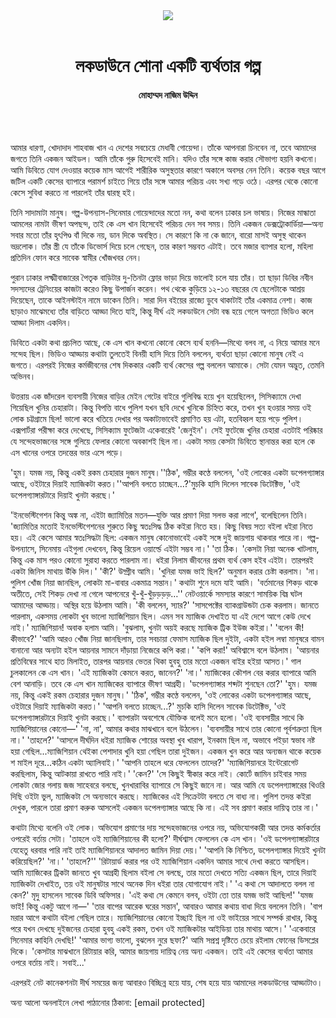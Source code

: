 <div align=center>
<img src=https://images.prothomalo.com/prothomalo-bangla/2021-01/1d75151c-eff9-4e9f-ac28-aebc4618d00f/palo_bangla_og.png />
<br><br>
<h1>লকডাউনে শোনা একটি ব্যর্থতার গল্প</h1> 
<h4>মোহাম্মদ নাজিম উদ্দিন</h4>
<br><br>
</div>

আমার ধারণা, খোদাদাদ শাহবাজ খান এ দেশের সবচেয়ে মেধাবী গোয়েন্দা। তাঁকে আপনারা চিনবেন না, তবে আমাদের জগতে তিনি একজন আইডল। আমি তাঁকে গুরু হিসেবেই মানি। যদিও তাঁর সঙ্গে কাজ করার সৌভাগ্য হয়নি কখনো। আমি ডিবিতে যোগ দেওয়ার কয়েক মাস আগেই শারীরিক অসুস্থতার কারণে অকালে অবসর নেন তিনি। কয়েক বছর আগে জটিল একটি কেসের ব্যাপারে পরামর্শ চাইতে গিয়ে তাঁর সঙ্গে আমার পরিচয় এবং সখ্য গড়ে ওঠে। এরপর থেকে কোনো কেসে সুবিধা করতে না পারলেই তাঁর দ্বারস্থ হই।

তিনি সাদামাটা মানুষ। গল্প-উপন্যাস-সিনেমার গোয়েন্দাদের মতো নন, কথা বলেন ঢাকার চল ভাষায়। নিজের মান্ধাতা আমলের নামটা ভীষণ অপছন্দ, তাই কে এস খান হিসেবেই পরিচয় দেন সব সময়। তিনি একজন ডেক্সট্রোকার্ডিয়া—অন্য সবার মতো তাঁর হৃৎপিণ্ড বাঁ দিকে নয়, ডান দিকে অবস্থিত। সে কারণে কি না কে জানে, বারো মাসই অসুস্থ থাকেন ভদ্রলোক। তাঁর স্ত্রী যে তাঁকে ডিভোর্স দিয়ে চলে গেছেন, তার কারণ সম্ভবত এটাই। তবে মজার ব্যাপার হলো, মহিলা প্রতিদিন ফোন করে সাবেক স্বামীর খোঁজখবর নেন।

পুরান ঢাকার লক্ষ্মীবাজারের পৈতৃক বাড়িটার দু-তিনটা ফ্লোর ভাড়া দিয়ে ভালোই চলে যায় তাঁর। তা ছাড়া ডিবির নবীন সদস্যদের ট্রেনিংয়ের কাজটা করেও কিছু উপার্জন করেন। পথ থেকে কুড়িয়ে ১২-১৩ বছরের যে ছেলেটাকে আশ্রয় দিয়েছেন, তাকে আইনস্টাইন নামে ডাকেন তিনি। সারা দিন বইয়ের রাজ্যে ডুবে থাকাটাই তাঁর একমাত্র নেশা। কাজ ছাড়াও মাঝেমধ্যে তাঁর বাড়িতে আড্ডা দিতে যাই, কিন্তু দীর্ঘ এই লকডাউনে সেটা বন্ধ হয়ে গেলে অগত্যা ভিডিও কলে আড্ডা দিলাম একদিন।

ডিবিতে একটা কথা প্রচলিত আছে, কে এস খান কখনো কোনো কেসে ব্যর্থ হননি—মিথ্যে বলব না, এ নিয়ে আমার মনে সন্দেহ ছিল। ভিডিও আড্ডায় কথাটা তুলতেই বিনয়ী হাসি দিয়ে তিনি বললেন, ব্যর্থতা ছাড়া কোনো মানুষ নেই এ জগতে। এরপরই নিজের কর্মজীবনের শেষ দিককার একটি ব্যর্থ কেসের গল্প বললেন আমাকে। সেটা যেমন অদ্ভুত, তেমনি অভিনব।

উত্তরায় এক জাঁদরেল ব্যবসায়ী নিজের বাড়ির মেইন গেটের বাইরে গুলিবিদ্ধ হয়ে খুন হয়েছিলেন, সিসিক্যামে দেখা গিয়েছিল খুনির চেহারাটা। কিন্তু বিপত্তি বাধে পুলিশ যখন ছবি দেখে খুনিকে চিহ্নিত করে, তখন খুন হওয়ার সময় ওই লোক চট্টগ্রামে ছিল! ভালো করে খতিয়ে দেখার পর অকাট্যভাবেই প্রমাণিত হয় এটা, হতবিহ্বল হয়ে পড়ে পুলিশ। এক্সপার্টরা পরীক্ষা করে দেখেছে, সিসিক্যাম ফুটেজটা একেবারেই 'জেনুইন'। সেই ফুটেজে খুনির চেহারা এতটাই পরিষ্কার যে সন্দেহভাজনের সঙ্গে গুলিয়ে ফেলার কোনো অবকাশই ছিল না। একটা সময় কেসটা ডিবিতে স্থানান্তর করা হলে কে এস খানের ওপরে তদন্তের ভার এসে পড়ে।

'হুম। যমজ নয়, কিন্তু একই রকম চেহারার দুজন মানুষ।''ঠিক', গম্ভীর কণ্ঠে বললেন, 'ওই লোকের একটা ডপেলগ্যাঙ্গার আছে, ওইটারে দিয়াই ম্যাজিকটা করত।''আপনি বলতে চাচ্ছেন...?'মুচকি হাসি দিলেন সাবেক ডিটেক্টিভ, 'ওই ডপেলগ্যাঙ্গারটারে দিয়াই খুনটা করছে।'

'ইনভেস্টিগেশন কিন্তু অঙ্ক না, এইটা জ্যামিতির মতন—যুক্তি আর প্রমাণ দিয়া সলভ করা লাগে', বলেছিলেন তিনি। 'জ্যামিতির মতোই ইনভেস্টিগেশনের শুরুতে কিছু স্বতঃসিদ্ধ ঠিক কইরা নিতে হয়। কিছু বিষয় সত্য বইলা ধইরা নিতে হয়। এই কেসে আমার স্বতঃসিদ্ধটা ছিল: একজন মানুষ কোনোভাবেই একই সঙ্গে দুই জায়গায় থাকবার পারে না। গল্প-উপন্যাসে, সিনেমায় এইগুলা দেখবেন, কিন্তু রিয়েল ওয়ার্ল্ডে এইটা সম্ভব না।' 'তা ঠিক। 'কেসটা নিয়া অনেক খাটলাম, কিন্তু এক মাস পরও কোনো সুরাহা করতে পারলাম না। ধইরা নিলাম জীবনের প্রথম ব্যর্থ কেস হইব এইটা। তারপরই একটা জিনিস মাথায় উঁকি দিল।' 'কী?' উদ্গ্রীব আমি। 'খুনিরা যমজ ভাই ছিল?' অনুমান করার চেষ্টা করলাম। 'না। পুলিশ খোঁজ নিয়া জানছিল, লোকটা মা-বাবার একমাত্র সন্তান।'  কথাটা শুনে দমে যাই আমি। 'বর্তমানের শিকড় থাকে অতীতে, সেই শিকড় দেখা না গেলে আপনেরে খুঁ-খুঁ-খুঁড়ড়ড়ড়…'' নেটওয়ার্কে সমস্যার কারণে সাময়িক বিঘ্ন ঘটল আমাদের আড্ডায়। অস্থির হয়ে উঠলাম আমি। 'কী বললেন, স্যার?' 'সাসপেক্টের ব্যাকগ্রাউন্ডটা চেক করলাম। জানতে পারলাম, একসময় লোকটা খুব ভালো ম্যাজিশিয়ান ছিল। এমন সব ম্যাজিক দেখাইত যা এই দেশে আগে কেউ দেখে নাই।' ম্যাজিশিয়ান! অবাক হলাম আমি। 'বুঝলাম, খুনটা অয়ই করছে ম্যাজিক ট্রিক ইউজ কইরা।' 'বলেন কী! কীভাবে?' 'আমি আরও খোঁজ নিয়া জানছিলাম, তার সবচায়া ফেমাস ম্যাজিক ছিল দুইটা, একটা হইল লম্বা মানুষরে বামন বানানো আর অন্যটা হইল আয়নার সামনে দাঁড়ায়া নিজেরে কপি করা।' 'কপি করা!' অবিশ্বাসে বলে উঠলাম। 'আয়নার প্রতিবিম্বের সাথে হাত মিলাইত, তারপর আয়নার ভেতর থিকা হুবহু তার মতো একজন বাইর হইয়া আসত।' গাল চুলকালেন কে এস খান। 'এই ম্যাজিকটা কেমনে করত, জানেন?' 'না।' ম্যাজিকের কৌশল বের করার ব্যাপারে আমি বেশ আনাড়ি। তবে কে এস খান ম্যাজিকের ব্যাপারে ভীষণ আগ্রহী।  'ডপেলগ্যাঙ্গার শব্দটা শুনছেন তো?' 'হুম। যমজ নয়, কিন্তু একই রকম চেহারার দুজন মানুষ।' 'ঠিক', গম্ভীর কণ্ঠে বললেন, 'ওই লোকের একটা ডপেলগ্যাঙ্গার আছে, ওইটারে দিয়াই ম্যাজিকটা করত।' 'আপনি বলতে চাচ্ছেন...?' মুচকি হাসি দিলেন সাবেক ডিটেক্টিভ, 'ওই ডপেলগ্যাঙ্গারটারে দিয়াই খুনটা করছে।' ব্যাপারটা অবশেষে যৌক্তিক বলেই মনে হলো। 'ওই ব্যবসায়ীর সাথে কি ম্যাজিশিয়ানের কোনো—' 'না, না', আমার কথার মাঝখানে বলে উঠলেন। 'ব্যবসায়ীর সাথে তার কোনো পূর্বশত্রুতা ছিল না।' 'তাহলে?' 'আসলে দীর্ঘদিন ধইরা ম্যাজিক শোয়ের অবস্থা খুব খারাপ, ইনকাম ছিল না, অভাবে পইড়া স্বভাব নষ্ট হয়া গেছিল...ম্যাজিশিয়ান থেইকা পেশাদার খুনি হয়া গেছিল তারা দুইজন। একজন খুন করে আর অন্যজন থাকে কয়েক শ মাইল দূরে...কঠিন একটা অ্যালিবাই।' 'আপনি তাহলে ধরে ফেললেন তাদের?' 'ম্যাজিশিয়ানরে ইন্টেরোগেট করছিলাম, কিন্তু আটকায়া রাখতে পারি নাই।' 'কেন?' 'সে কিছুই স্বীকার করে নাই। কোর্টে জামিন চাইবার সময় লোকটা জোর গলায় জজ সাহেবরে বলছে, খুনখারাবির ব্যাপারে সে কিছুই জানে না। আর আমি যে ডপেলগ্যাঙ্গারের থিওরি দিছি ওইটা ভুল, ম্যাজিকটা সে অন্যভাবে করছে। ম্যাজিকের এই সিক্রেটটা বলতে সে বাধ্য না। পুলিশ তদন্ত কইরা দেখুক, পারলে তারা প্রমাণ করুক আসলেই একজন ডপেলগ্যাঙ্গার আছে কি না। এই সব প্রমাণ করার দায়িত্ব তার না।'

কথাটা মিথ্যে বলেনি ওই লোক। অভিযোগ প্রমাণের দায় সন্দেহভাজনের ওপরে নয়, অভিযোগকারী আর তদন্ত কর্মকর্তার ওপরেই বর্তায় সেটা।  'তাহলে ওই ম্যাজিশিয়ানের কী হলো?' দীর্ঘশ্বাস ফেললেন কে এস খান। 'ওই ডপেলগ্যাঙ্গারটারে যেহেতু ধরবার পারি নাই তাই ম্যাজিশিয়ানরে আদালত জামিন দিয়া দেয়।' 'আপনি কি নিশ্চিত, ডপেলগ্যাঙ্গার দিয়েই খুনটা করিয়েছিল?'  'না।' 'তাহলে?'' 'রিটায়ার্ড করার পর ওই ম্যাজিশিয়ান একদিন আমার সাথে দেখা করতে আসছিল। আমি ম্যাজিকের ট্রিকটা জানতে খুব আগ্রহী ছিলাম বইলা সে বলছে, তার মতো দেখতে সত্যি একজন ছিল, তারে দিয়াই ম্যাজিকটা দেখাইত, তয় ওই মানুষটার সাথে অনেক দিন ধইরা তার যোগাযোগ নাই।' 'এ কথা সে আদালতে বলল না কেন?' মৃদু হাসলেন সাবেক ডিবি অফিসার। 'এই কথা সে কেমনে বলব, ওইটা তো তার যমজ ভাই আছিল!' 'যমজ ভাই! কিন্তু একটু আগে না—'  'তার বাপের আরেক ঘরের সন্তান', আবারও আমার কথায় বাধা দিয়ে বললেন তিনি। 'বাপ মরার আগে কথাটা বইলা গেছিল তারে। ম্যাজিশিয়ানের কোনো ইচ্ছাই ছিল না ওই ভাইয়ের সাথে সম্পর্ক রাখার, কিন্তু পরে যখন দেখছে দুইজনের চেহারা হুবহু একই রকম, তখন ওই ম্যাজিকটার আইডিয়া তার মাথায় আসে।' 'একেবারে সিনেমার কাহিনি দেখছি!' 'আমার ভাগ্য ভালো, বুঝলেন নুরে ছফা?' আমি সপ্রশ্ন দৃষ্টিতে চেয়ে রইলাম ফোনের ডিসপ্লের দিকে। 'কেসটার মাঝখানে রিটায়ার করি, আমার জায়গায় দায়িত্ব নেয় অন্য একজন। তাই এই কেসের ব্যর্থতা আমার ওপরে বর্তায় নাই। সবাই...'

এরপরই নেট কানেকশনটা দীর্ঘ সময়ের জন্য আবারও বিচ্ছিন্ন হয়ে যায়, শেষ হয়ে যায় আমাদের লকডাউনের আড্ডাটাও।

অন্য আলো অনলাইনে লেখা পাঠানোর ঠিকানা: [email protected]

